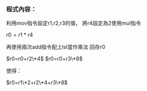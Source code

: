 ### 程式內容：

利用mov指令設定r1,r2,r3的值，
將r4設定為2使用mul指令

$r0=r1*r4$

再使用兩次add指令配上lsl當作乘法
回存r0


$r0=r0+r2\*4$
$r0=r0+r3\*8$


使得：

$r0=r1\*2+r2\*4+r3\*8$
